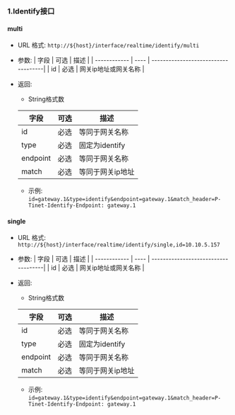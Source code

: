 ### 1.Identify接口 
#### multi

* URL 格式: `http://${host}/interface/realtime/identify/multi`
* 参数:
    | 字段          | 可选 | 描述                                |
    | ------------ | ---- | ------------------------------------|
    | id           | 必选 | 网关ip地址或网关名称                    |
* 返回:
  - String格式数

  | 字段          | 可选 | 描述                                 |
  | ------------ | ---- | ------------------------------------|
  | id           | 必选 | 等同于网关名称                         |
  | type         | 必选 | 固定为identify                        |
  | endpoint     | 必选 | 等同于网关名称                         |
  | match        | 必选 | 等同于网关ip地址                       |
  - 示例: `id=gateway.1&type=identify&endpoint=gateway.1&match_header=P-Tinet-Identify-Endpoint: gateway.1`
  


#### single

* URL 格式: `http://${host}/interface/realtime/identify/single,id=10.10.5.157`
* 参数:
    | 字段          | 可选 | 描述                                 |
    | ------------ | ---- | ------------------------------------|
    | id           | 必选 | 网关ip地址或网关名称                    |
* 返回:
  * String格式数

  | 字段          | 可选 | 描述                                  |
  | ------------ | ---- | ------------------------------------ |
  | id           | 必选 | 等同于网关名称                          |
  | type         | 必选 | 固定为identify                         |
  | endpoint     | 必选 | 等同于网关名称                          |
  | match        | 必选 | 等同于网关ip地址                        |
  * 示例: `id=gateway.1&type=identify&endpoint=gateway.1&match_header=P-Tinet-Identify-Endpoint: gateway.1`

